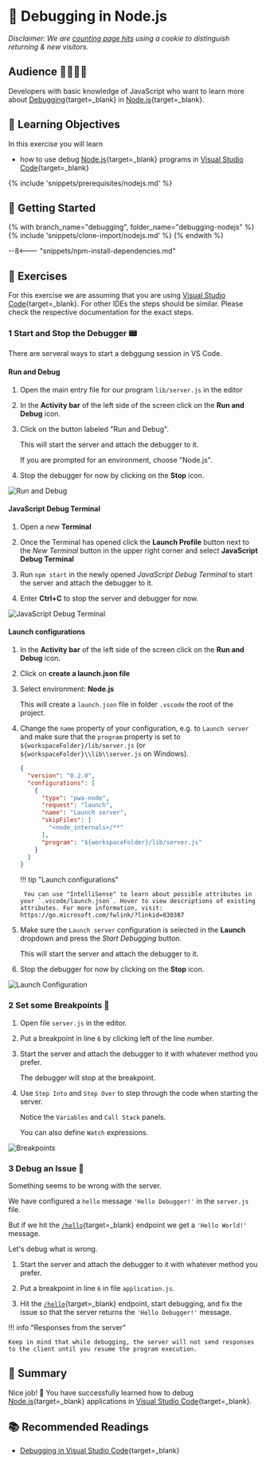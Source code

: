 # 🔮 Debugging in Node.js

_Disclaimer: We are [counting page hits](https://github.wdf.sap.corp/cloud-native-dev/usage-tracker) using a cookie to distinguish returning & new visitors._
<img src="https://cloud-native-dev-usage-tracker.cfapps.sap.hana.ondemand.com/pagehit/cc-materials/debugging-nodejs/1x1.png" alt="" height="1" width="1">

## Audience 👩‍💻🧑‍💻

Developers with basic knowledge of JavaScript who want to learn more about [Debugging](https://en.wikipedia.org/wiki/Debugger){target=_blank} in [Node.js](https://nodejs.org/en/){target=_blank}.

## 🎯 Learning Objectives

In this exercise you will learn

- how to use debug [Node.js](https://nodejs.org/en/){target=_blank} programs in [Visual Studio Code](https://code.visualstudio.com/){target=_blank}

<!-- Prerequisites-->
{% include 'snippets/prerequisites/nodejs.md' %}

## 🛫 Getting Started

{% with branch_name="debugging", folder_name="debugging-nodejs" %}
{% include 'snippets/clone-import/nodejs.md' %}
{% endwith %}

--8<--- "snippets/npm-install-dependencies.md"

## 📗 Exercises

For this exercise we are assuming that you are using [Visual Studio Code](https://code.visualstudio.com/){target=_blank}. For other IDEs the steps should be similar. Please check the respective documentation for the exact steps.

### 1 Start and Stop the Debugger 📟

There are serveral ways to start a debggung session in VS Code.

#### Run and Debug

1. Open the main entry file for our program `lib/server.js` in the editor

1. In the **Activity bar** of the left side of the screen click on the  **Run and Debug** icon.

1. Click on the button labeled "Run and Debug".

    This will start the server and attach the debugger to it.

    If you are prompted for an environment, choose "Node.js".

1. Stop the debugger for now by clicking on the **Stop** icon.

![Run and Debug](./images/run_and_debug.gif)

#### JavaScript Debug Terminal

1. Open a new **Terminal**

1. Once the Terminal has opened click the **Launch Profile** button next to the *New Terminal* button in the upper right corner and select **JavaScript Debug Terminal**

1. Run `npm start` in the newly opened *JavaScript Debug Terminal* to start the server and attach the debugger to it.

1. Enter **Ctrl+C** to stop the server and debugger for now.

![JavaScript Debug Terminal](./images/javascript_debug_terminal.gif)

#### Launch configurations

1. In the **Activity bar** of the left side of the screen click on the  **Run and Debug** icon.

1. Click on **create a launch.json file**

1. Select environment: **Node.js**

    This will create a `launch.json` file in folder `.vscode` the root of the project.

1. Change the `name` property of your configuration, e.g. to `Launch server` and make sure that the `program` property is set to `${workspaceFolder}/lib/server.js` (or `${workspaceFolder}\\lib\\server.js` on Windows).

    ```json
    {
      "version": "0.2.0",
      "configurations": [
        {
          "type": "pwa-node",
          "request": "launch",
          "name": "Launch server",
          "skipFiles": [
            "<node_internals>/**"
          ],
          "program": "${workspaceFolder}/lib/server.js"
        }
      ]
    }
    ```

    !!! tip "Launch configurations"

        You can use "IntelliSense" to learn about possible attributes in your `.vscode/launch.json`. Hover to view descriptions of existing attributes. For more information, visit: https://go.microsoft.com/fwlink/?linkid=830387

1. Make sure the `Launch server` configuration is selected in the **Launch** dropdown and press the *Start Debugging* button.

     This will start the server and attach the debugger to it.

1. Stop the debugger for now by clicking on the **Stop** icon.

![Launch Configuration](./images/launch_configuration.gif)

### 2 Set some Breakpoints 🚩

1. Open file `server.js` in the editor.

1. Put a breakpoint in line `6` by clicking left of the line number.

1. Start the server and attach the debugger to it with whatever method you prefer.

    The debugger will stop at the breakpoint.

1. Use `Step Into` and `Step Over` to step through the code when starting the server.

    Notice the `Variables` and `Call Stack` panels.

    You can also define `Watch` expressions.

![Breakpoints](./images/breakpoints.gif)

### 3 Debug an Issue 🛑

Something seems to be wrong with the server.

We have configured a `hello` message `'Hello Debugger!'` in the `server.js` file.

But if we hit the [`/hello`](http://localhost:3000/hello){target=_blank} endpoint we get a `'Hello World!'` message.

Let's debug what is wrong.

1. Start the server and attach the debugger to it with whatever method you prefer.

1. Put a breakpoint in line `6` in file `application.js`.

1. Hit the [`/hello`](http://localhost:3000/hello){target=_blank} endpoint, start debugging, and fix the issue so that the server returns the `'Hello Debugger!'` message.

!!! info "Responses from the server"

    Keep in mind that while debugging, the server will not send responses to the client until you resume the program execution.

## 🏁 Summary

Nice job! 🥳 You have successfully learned how to debug [Node.js](https://nodejs.org/en/){target=_blank} applications in [Visual Studio Code](https://code.visualstudio.com/){target=_blank}.

## 📚 Recommended Readings

- [Debugging in Visual Studio Code](https://code.visualstudio.com/docs/editor/debugging){target=_blank}
